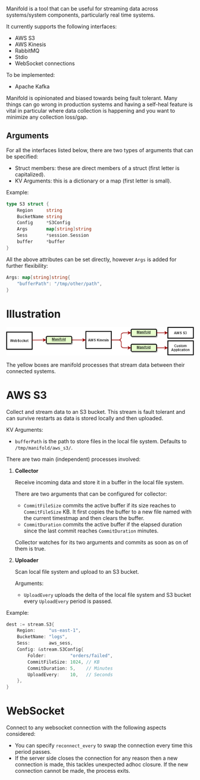 Manifold is a tool that can be useful for streaming data across systems/system components, particularly real time systems.

It currently supports the following interfaces:
- AWS S3
- AWS Kinesis
- RabbitMQ
- Stdio
- WebSocket connections

To be implemented:
- Apache Kafka

Manifold is opinionated and biased towards being fault tolerant. Many things can go wrong in production systems and having a self-heal feature is vital in particular where data collection is happening and you want to minimize any collection loss/gap.

## Arguments

For all the interfaces listed below, there are two types of arguments that can be specified:
* Struct members: these are direct members of a struct (first letter is capitalized).
* KV Arguments: this is a dictionary or a map (first letter is small).

Example:

```go
type S3 struct {
	Region     string
	BucketName string
	Config     *S3Config
	Args       map[string]string
	Sess       *session.Session
	buffer     *buffer
}
```

All the above attributes can be set directly, however `Args` is added for further flexibility:

```go
Args: map[string]string{
    "bufferPath": "/tmp/other/path",
}
```

# Illustration

![Manifold Illustration](/docs/manifold_illustration.png)

The yellow boxes are manifold processes that stream data between their connected systems.

# AWS S3

Collect and stream data to an S3 bucket. This stream is fault tolerant and can survive restarts as data is stored locally and then uploaded.

KV Arguments:
* `bufferPath` is the path to store files in the local file system. Defaults to `/tmp/manifold/aws_s3/`.

There are two main (independent) processes involved:

1. **Collector**
   
    Receive incoming data and store it in a buffer in the local file system.

    There are two arguments that can be configured for collector:
    * `CommitFileSize` commits the active buffer if its size reaches to `CommitFileSize` KB. 
      It first copies the buffer to a new file named with the current timestmap and then clears the buffer.
    * `CommitDuration` commits the active buffer if the elapsed duration since the last commit
      reaches `CommitDuration` minutes.

    Collector watches for its two arguments and commits as soon as on of them is true.

2. **Uploader**

    Scan local file system and upload to an S3 bucket.

    Arguments:
    * `UploadEvery` uploads the delta of the local file system and S3 bucket every `UploadEvery` period is passed.

Example:

```go
dest := stream.S3{
    Region:     "us-east-1",
    BucketName: "logs",
    Sess:       aws_sess,
    Config: &stream.S3Config{
        Folder:         "orders/failed",
        CommitFileSize: 1024, // KB
        CommitDuration: 5,    // Minutes
        UploadEvery:    10,   // Seconds
    },
}
```


# WebSocket

Connect to any websocket connection with the following aspects considered:

* You can specify `reconnect_every` to swap the connection every time this period passes.
* If the server side closes the connection for any reason then a new connection is made, this tackles unexpected adhoc closure. If the new connection cannot be made, the process exits.
